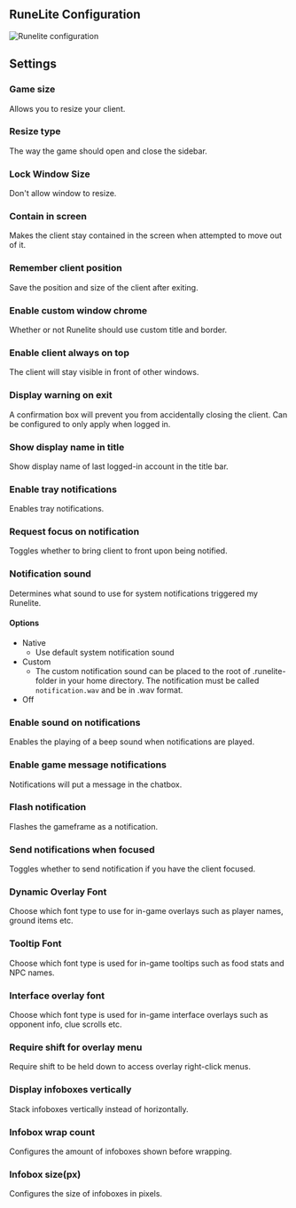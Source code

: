## RuneLite Configuration

![Runelite configuration](https://user-images.githubusercontent.com/29353990/59873926-f5cff400-9394-11e9-81fe-35eefc56c458.png)

## Settings
### Game size

Allows you to resize your client.

### Resize type

The way the game should open and close the sidebar.

### Lock Window Size

Don't allow window to resize.

### Contain in screen

Makes the client stay contained in the screen when attempted to move out of it.

### Remember client position

Save the position and size of the client after exiting.

### Enable custom window chrome

Whether or not Runelite should use custom title and border.

### Enable client always on top

The client will stay visible in front of other windows.

### Display warning on exit

A confirmation box will prevent you from accidentally closing the client. Can be configured to only apply when logged in.

### Show display name in title

Show display name of last logged-in account in the title bar.

### Enable tray notifications

Enables tray notifications.

### Request focus on notification

Toggles whether to bring client to front upon being notified.

### Notification sound

Determines what sound to use for system notifications triggered my Runelite.

#### Options
* Native
  * Use default system notification sound
* Custom
  * The custom notification sound can be placed to the root of .runelite-folder in your home directory. The notification must be called `notification.wav` and be in .wav format.
* Off

### Enable sound on notifications

Enables the playing of a beep sound when notifications are played.

### Enable game message notifications

Notifications will put a message in the chatbox.

### Flash notification

Flashes the gameframe as a notification.

### Send notifications when focused

Toggles whether to send notification if you have the client focused.

### Dynamic Overlay Font

Choose which font type to use for in-game overlays such as player names, ground items etc.

### Tooltip Font

Choose which font type is used for in-game tooltips such as food stats and NPC names.

### Interface overlay font

Choose which font type is used for in-game interface overlays such as opponent info, clue scrolls etc.

### Require shift for overlay menu

Require shift to be held down to access overlay right-click menus.

### Display infoboxes vertically

Stack infoboxes vertically instead of horizontally.

### Infobox wrap count

Configures the amount of infoboxes shown before wrapping.

### Infobox size(px)

Configures the size of infoboxes in pixels.